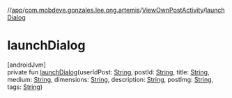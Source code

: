 //[app](../../../index.md)/[com.mobdeve.gonzales.lee.ong.artemis](../index.md)/[ViewOwnPostActivity](index.md)/[launchDialog](launch-dialog.md)

# launchDialog

[androidJvm]\
private fun [launchDialog](launch-dialog.md)(userIdPost: [String](https://kotlinlang.org/api/latest/jvm/stdlib/kotlin/-string/index.html), postId: [String](https://kotlinlang.org/api/latest/jvm/stdlib/kotlin/-string/index.html), title: [String](https://kotlinlang.org/api/latest/jvm/stdlib/kotlin/-string/index.html), medium: [String](https://kotlinlang.org/api/latest/jvm/stdlib/kotlin/-string/index.html), dimensions: [String](https://kotlinlang.org/api/latest/jvm/stdlib/kotlin/-string/index.html), description: [String](https://kotlinlang.org/api/latest/jvm/stdlib/kotlin/-string/index.html), postImg: [String](https://kotlinlang.org/api/latest/jvm/stdlib/kotlin/-string/index.html), tags: [String](https://kotlinlang.org/api/latest/jvm/stdlib/kotlin/-string/index.html))
